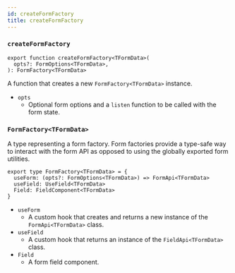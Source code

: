 ```yaml
---
id: createFormFactory
title: createFormFactory
---
```


### `createFormFactory`

```tsx
export function createFormFactory<TFormData>(
  opts?: FormOptions<TFormData>,
): FormFactory<TFormData>
```

A function that creates a new `FormFactory<TFormData>` instance.

- `opts`
  - Optional form options and a `listen` function to be called with the form state.

### `FormFactory<TFormData>`

A type representing a form factory. Form factories provide a type-safe way to interact with the form API as opposed to using the globally exported form utilities.

```tsx
export type FormFactory<TFormData> = {
  useForm: (opts?: FormOptions<TFormData>) => FormApi<TFormData>
  useField: UseField<TFormData>
  Field: FieldComponent<TFormData>
}
```

- `useForm`
  - A custom hook that creates and returns a new instance of the `FormApi<TFormData>` class.
- `useField`
  - A custom hook that returns an instance of the `FieldApi<TFormData>` class.
- `Field`
  - A form field component.
